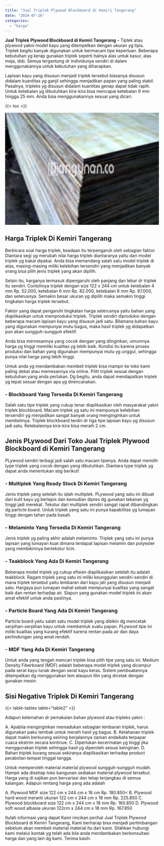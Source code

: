```yaml
---
title: "Jual Triplek Plywood Blockboard di Kemiri Tangerang"
date: "2024-07-16"
categories: 
  - "harga"
---
```


**Jual Triplek Plywood Blockboard di Kemiri Tangerang** – Tiplek atau plywood yakni model kayu yang ditempelkan dengan ukuran yg tipis. Triplek begitu banyak digunakan untuk bermacam tipe keperluan. Beberapa kebutuhan yg kerap gunakan triplek seperti halnya alas untuk kasur, alas meja, dsb. Semua tergantung dr individunya sendiri di dalam menggunakannya untuk kebutuhan yang diharapkan.

Lapisan kayu yang disusun menjadi triplek tersebut biasanya disusun didalam kuantitas yg ganjil sehingga menjadikan papan yang paling stabil. Pasalnya, tripleks yg disusun didalam kuantitas genap dapat tidak rapih. Untuk ketebalan yg dibutuhkan kira-kira bisa mencapai ketebalan 9 mm hingga 25 mm. Anda bisa menggunakannya sesuai yang dicari.

{{< toc >}}

![Jual Triplek Plywood Blockboard di Kemiri Tangerang](/images/jual-triplek-murah-40.png)

## Harga Triplek Di Kemiri Tangerang

Berbicara soal harga triplek, keadaan itu terpengaruh oleh sebagian faktor. Diantara segi yg merubah nilai harga triplek diantaranya yaitu dari model triplek yg bakal dipakai. Anda bisa memandang salah satu model triplek di atas, masing-masing miliki kelebihan tersendiri yang menjadikan banyak orang bisa pilih jenis triplek yang akan dipilih.

Selain itu, harganya termasuk dipengaruhi oleh panjang dan lebar dr triplek itu sendiri. Contohnya triplek dengan size 122 x 244 cm untuk ketebalan 4 mm Rp. 52.000, ketebalan 6 mm Rp. 82.000, ketebalan 8 mm Rp. 87.000, dan seterusnya. Semakin besar ukuran yg dipilih maka semakin tinggi tingkatan harga triplek tersebut.

Faktor yang dapat pengaruhi tingkatan harga seterusnya yaitu bahan yang diaplikasikan untuk memproduksi triplek. Triplek sendiri diproduksi dengan beberapa macam lapisan kayu yang disusun jadi satu. Bilamana bahan kayu yang digunakan mempunyai mutu bagus, maka hasil triplek yg didapatkan pun akan sungguh-sungguh efektif.

Anda bisa memesannya yang cocok dengan yang diinginkan, umumnya harga yg tinggi memiliki kualitas yg lebih baik. Kondisi itu karena proses produksi dan bahan yang digunakan mempunyai mutu yg unggul, sehingga punya nilai harga yang lebih tinggi.

Untuk anda yg mendambakan membeli triplek bisa mampir ke toko kami paling dekat atau memesannya via online. Pilih triplek sesuai dengan kebutuhan yang anda perlukan. Dg begitu, anda dapat mendapatkan triplek yg tepat sesuai dengan apa yg direncanakan.

### \- Blockboard Yang Tersedia Di Kemiri Tangerang

Salah satu tipe triplek yang cukup tenar diaplikasikan oleh masyarakat yakni triplek blockboard. Macam triplek yg satu ini mempunyai kelebihan tersendiri yg menjadikan sangat banyak orang menginginkan untuk membelinya. Triplek blockboard terdiri dr tiga tipe lapisan kayu yg disusun jadi satu. Ketebalannya kira-kira bisa meraih 2 cm.

## Jenis PLywood Dari Toko Jual Triplek Plywood Blockboard di Kemiri Tangerang

PLywood sendiri terbagi jadi salah satu macam tipenya. Anda dapat memilih type triplek yang cocok dengan yang dibutuhkan. Diantara type triplek yg dapat anda menentukan sbg berikut!

### \- Multiplek Yang Ready Stock Di Kemiri Tangerang

Jenis triplek yang setelah itu ialah multiplek. PLywood yang satu ini dibuat dari kulit kayu yg berlapis dan kemudian dipres dg gunakan tekanan yg tinggi jadi merekat. Tekstur dari multiplek sendiri sangat rapat dibandingkan dg particle board. Untuk triplek yang satu ini punya kapabilitas yg lumayan tinggi dengan tahan pada basah.

### \- Melaminto Yang Tersedia Di Kemiri Tangerang

Jenis triplek yg paling akhir adalah melaminto. Triplek yang satu ini punya lapisan yang lumayan kuat dimana terdapat lapisan melamin dan polyester yang membikinnya bertekstur licin.

### \- Teakblock Yang Ada Di Kemiri Tangerang

Beberapa model triplek yg cukup efisien diaplikasikan setelah itu adalah teakblock. Ragam triplek yang satu ini miliki keunggulan sendiri-sendiri di mana triplek tersebut yaitu lembaran dari kayu jati yang disusun menjadi satu. Hargaya pun lumayan mahal sebab mempunyai kualitas yang sangat baik dan rentan terhadap air. Siapun yang gunakan model triplek ini akan amat efektif untuk anda pastinya.

### \- Particle Board Yang Ada Di Kemiri Tangerang

Particle board yaitu salah satu model triplek yang dibikin dg mencetak serpihan-serpihan kayu untuk membentuk suatu papan. PLywood tipe ini miliki kualitas yang kurang efektif karena rentan pada air dan daya perlindungan yang amat rendah.

### \- MDF Yang Ada Di Kemiri Tangerang

Untuk anda yang tengah mencari triplek bisa pilih tipe yang satu ini. Medium Density Fiberboard (MDF) adalah beberapa model triplek yang dicampur pada serat kayu lunak dengan serat kayu keras. Sistem pembuatannya ditempelkan dg menggunakan lem ataupun lilin yang dicetak dengan gunakan mesin.

## Sisi Negative Triplek Di Kemiri Tangerang

{{< table-tables table="table2" >}}

Adapun kelemahan dr pemakaian bahan plywood atau tripleks yakni :

A. Apabila menginginkan memadukan sebagian lembaran triplek, harus digunakan paku tembak untuk meraih hasil yg bagus. B. Ketahanan triplek dapat makin berkurang seiiring berjalannya zaman andaikata terpapar cuaca ekstrim secara kontinue. C. Diperlukan kecermatan yg tinggi jika menggunakan triplek sehingga hasil yg diperoleh sesuai keinginan. D. Bahan triplek kurang sesuai sekiranya diaplikasikan terhadap product perabotan tempat tinggal tangga.

Untuk memperoleh material material plywood sungguh-sungguh mudah. Hampir ada disetiap toko bangunan sediakan material plywood tersebut. Harga yang di sajikan pun bervariasi dan tetap terjangkau di semua kalangan. Adapun rentang harga yang ada adalah

A. Plywood MDF size 122 cm x 244 cm x 18 cm Rp. 180.850< B. Plywood hard wood meranti ukuran 122 cm x 244 cm x 18 mm Rp. 225.850 C. Plywood blockboard size 122 cm x 244 cm x 18 mm Rp. 160.850 D. Plywood soft wood albasia ukuran 122cm x 244 cm x 18 mm Rp. 167.850

Itulah informasi yang dapat Kami rincikan perihal Jual Triplek Plywood Blockboard di Kemiri Tangerang, Kami berharap bisa menjadi pertimbangan sebelum akan membeli material material itu dari kami. Silahkan hubungi kami melalui kontak yg telah ada bila anda mendambakan berkonsultasi harga dan yang lain dg kami. Terima kasih.

